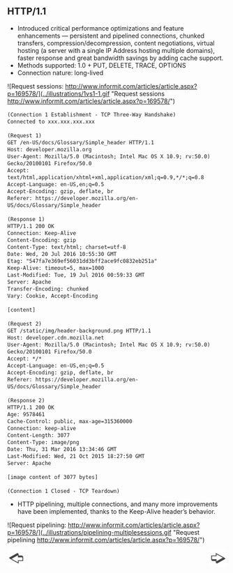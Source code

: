 ## HTTP/1.1

* Introduced critical performance optimizations and feature enhancements — persistent and pipelined connections, chunked transfers, compression/decompression, content negotiations, virtual hosting (a server with a single IP Address hosting multiple domains), faster response and great bandwidth savings by adding cache support.
* Methods supported: 1.0 + PUT, DELETE, TRACE, OPTIONS
* Connection nature: long-lived

![Request sessions: http://www.informit.com/articles/article.aspx?p=169578/](../illustrations/1vs1-1.gif "Request sessions http://www.informit.com/articles/article.aspx?p=169578/")
```
(Connection 1 Establishment - TCP Three-Way Handshake)
Connected to xxx.xxx.xxx.xxx

(Request 1)
GET /en-US/docs/Glossary/Simple_header HTTP/1.1
Host: developer.mozilla.org
User-Agent: Mozilla/5.0 (Macintosh; Intel Mac OS X 10.9; rv:50.0) Gecko/20100101 Firefox/50.0
Accept: text/html,application/xhtml+xml,application/xml;q=0.9,*/*;q=0.8
Accept-Language: en-US,en;q=0.5
Accept-Encoding: gzip, deflate, br
Referer: https://developer.mozilla.org/en-US/docs/Glossary/Simple_header

(Response 1)
HTTP/1.1 200 OK
Connection: Keep-Alive
Content-Encoding: gzip
Content-Type: text/html; charset=utf-8
Date: Wed, 20 Jul 2016 10:55:30 GMT
Etag: "547fa7e369ef56031dd3bff2ace9fc0832eb251a"
Keep-Alive: timeout=5, max=1000
Last-Modified: Tue, 19 Jul 2016 00:59:33 GMT
Server: Apache
Transfer-Encoding: chunked
Vary: Cookie, Accept-Encoding

[content]

(Request 2)
GET /static/img/header-background.png HTTP/1.1
Host: developer.cdn.mozilla.net
User-Agent: Mozilla/5.0 (Macintosh; Intel Mac OS X 10.9; rv:50.0) Gecko/20100101 Firefox/50.0
Accept: */*
Accept-Language: en-US,en;q=0.5
Accept-Encoding: gzip, deflate, br
Referer: https://developer.mozilla.org/en-US/docs/Glossary/Simple_header

(Response 2)
HTTP/1.1 200 OK
Age: 9578461
Cache-Control: public, max-age=315360000
Connection: keep-alive
Content-Length: 3077
Content-Type: image/png
Date: Thu, 31 Mar 2016 13:34:46 GMT
Last-Modified: Wed, 21 Oct 2015 18:27:50 GMT
Server: Apache

[image content of 3077 bytes]

(Connection 1 Closed - TCP Teardown)
```

* HTTP pipelining, multiple connections, and many more improvements have been implemented, thanks to the Keep-Alive header’s behavior.

![Request pipelining: http://www.informit.com/articles/article.aspx?p=169578/](../illustrations/pipelining-multiplesessions.gif "Request pipelining http://www.informit.com/articles/article.aspx?p=169578/")

<a href="./slide7.md"><img align="left" src="../illustrations/left.png" width="40" height="40" title="Previous slide" alt="Previous slide"></a>
<a href="./slide9.md"><img align="right" src="../illustrations/right.png" width="40" height="40" title="Next slide" alt="Next slide"></a>
